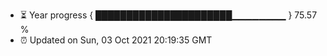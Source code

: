 - ⏳ Year progress { ██████████████████████▁▁▁▁▁▁▁▁ } 75.57 %
- ⏰ Updated on Sun, 03 Oct 2021 20:19:35 GMT

